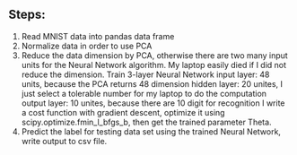 ## Steps:
1. Read MNIST data into pandas data frame
2. Normalize data in order to use PCA
3. Reduce the data dimension by PCA, otherwise there are two many input units for the Neural Network algorithm. My laptop easily died if I did not reduce the dimension.
Train 3-layer Neural Network
     input layer: 48 units, because the PCA returns 48 dimension
     hidden layer: 20 unites, I just select a tolerable number for my laptop to do the computation
     output layer: 10 unites, because there are 10 digit for recognition
     I write a cost function with gradient descent, optimize it using scipy.optimize.fmin_l_bfgs_b, then get the trained parameter Theta.
4. Predict the label for testing data set using the trained Neural Network, write output to csv file.
